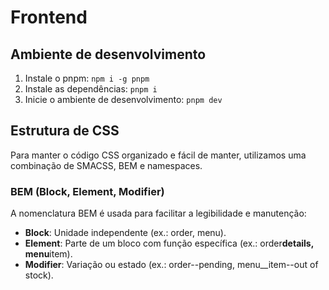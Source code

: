# Frontend

## Ambiente de desenvolvimento

1. Instale o pnpm:
   `npm i -g pnpm`
2. Instale as dependências:
   `pnpm i`
3. Inicie o ambiente de desenvolvimento:
   `pnpm dev`

## Estrutura de CSS

Para manter o código CSS organizado e fácil de manter, utilizamos uma combinação de SMACSS, BEM e namespaces.

### BEM (Block, Element, Modifier)

A nomenclatura BEM é usada para facilitar a legibilidade e manutenção:

- **Block**: Unidade independente (ex.: order, menu).
- **Element**: Parte de um bloco com função específica (ex.: order**details, menu**item).
- **Modifier**: Variação ou estado (ex.: order--pending, menu\_\_item--out of stock).
